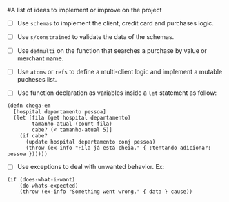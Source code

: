 #A list of ideas to implement or improve on the project

- [ ] Use `schemas` to implement the client, credit card and purchases logic.

- [ ] Use `s/constrained` to validate the data of the schemas.

- [ ] Use `defmulti` on the function that searches a purchase by value or merchant name. 

- [ ] Use `atoms` or `refs` to define a multi-client logic and implement a mutable pucheses list.

- [ ] Use function declaration as variables inside a `let` statement as follow:
```
(defn chega-em
  [hospital departamento pessoa]
  (let [fila (get hospital departamento)
        tamanho-atual (count fila)
        cabe? (< tamanho-atual 5)]
    (if cabe?
      (update hospital departamento conj pessoa)
      (throw (ex-info "Fila já está cheia." { :tentando adicionar: pessoa })))))
```
- [ ] Use exceptions to deal with unwanted behavior. Ex:

```
(if (does-what-i-want)
    (do-whats-expected)
    (throw (ex-info "Something went wrong." { data } cause))
```